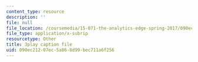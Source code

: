 ```yaml
---
content_type: resource
description: ''
file: null
file_location: /coursemedia/15-071-the-analytics-edge-spring-2017/090ec21207ec5a868d99bec711a6f256_SSzcvj2biAQ.vtt
file_type: application/x-subrip
resourcetype: Other
title: 3play caption file
uid: 090ec212-07ec-5a86-8d99-bec711a6f256
---
```

